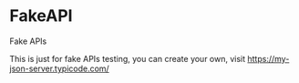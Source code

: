 # FakeAPI
Fake APIs 


This is just for fake APIs testing, you can create your own, visit https://my-json-server.typicode.com/
